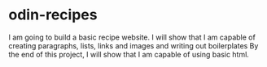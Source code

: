 # odin-recipes
I am going to build a basic recipe website.
I will show that I am capable of creating paragraphs, lists, links and images and writing out boilerplates
By the end of this project, I will show that I am capable of using basic html.
